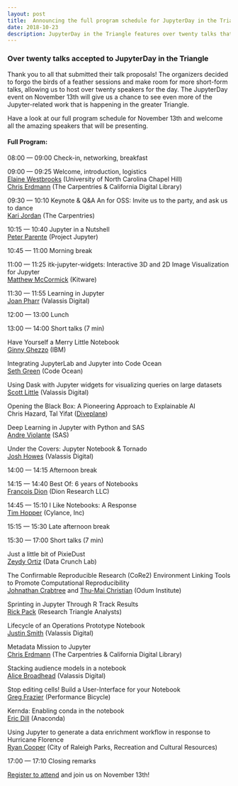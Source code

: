 ```yaml
---
layout: post
title:  Announcing the full program schedule for JupyterDay in the Triangle
date: 2018-10-23
description: JupyterDay in the Triangle features over twenty talks that will introduce the greater Triangle community to the different ways you can use Jupyter.
---
```


### Over twenty talks accepted to JupyterDay in the Triangle

Thank you to all that submitted their talk proposals! The organizers decided to forgo the birds of a feather sessions and  make room for more short-form talks, allowing us to host over twenty speakers for the day. The JupyterDay event on November 13th will give us a chance to see even more of the Jupyter-related work that is happening in the greater Triangle. 

Have a look at our full program schedule for November 13th and welcome all the amazing speakers that will be presenting.


#### Full Program:

08:00 — 09:00	 Check-in, networking, breakfast  

09:00 — 09:25	 Welcome, introduction, logistics  
[Elaine Westbrooks](https://twitter.com/UNC_Librarian) (University of North Carolina Chapel Hill)  
[Chris Erdmann](https://twitter.com/libcce) (The Carpentries & California Digital Library)  

09:30 — 10:10	 Keynote & Q&A
An <SOS> for OSS: Invite us to the party, and ask us to dance   
[Kari Jordan](https://twitter.com/drkariljordan)  (The Carpentries)  

10:15 — 10:40	 Jupyter in a Nutshell  
[Peter Parente](https://twitter.com/parente) (Project Jupyter)  

10:45 — 11:00	 Morning break  

11:00 — 11:25	 itk-jupyter-widgets: Interactive 3D and 2D Image Visualization for Jupyter	  
[Matthew McCormick](https://twitter.com/thewtex) (Kitware)  

11:30 — 11:55	 Learning in Jupyter  
[Joan Pharr](https://www.linkedin.com/in/joan-pharr/) (Valassis Digital)  

12:00 — 13:00	 Lunch

13:00 — 14:00  Short talks (7 min) 

Have Yourself a Merry Little Notebook  
[Ginny Ghezzo](https://twitter.com/ginnyghezzo) (IBM)  

Integrating JupyterLab and Jupyter into Code Ocean	  
[Seth Green](https://www.linkedin.com/in/setgree/) (Code Ocean)	 

Using Dask with Jupyter widgets for visualizing queries on large datasets  
[Scott Little](https://github.com/scottlittle) (Valassis Digital)

Opening the Black Box: A Pioneering Approach to Explainable AI   
Chris Hazard, Tal Yifat ([Diveplane](https://twitter.com/DiveplaneCorp))  

Deep Learning in Jupyter with Python and SAS  
[Andre Violante](https://github.com/aviolante) (SAS)  

Under the Covers: Jupyter Notebook & Tornado	  
[Josh Howes](https://github.com/josh-howes) (Valassis Digital)   

14:00 — 14:15	 Afternoon break  
 
14:15 — 14:40	 Best Of: 6 years of Notebooks  
[Francois Dion](https://twitter.com/f_dion) (Dion Research LLC)  

14:45 — 15:10	 I Like Notebooks: A Response  
[Tim Hopper](https://twitter.com/tdhopper) (Cylance, Inc)

15:15 — 15:30  Late afternoon break

15:30 — 17:00  Short talks (7 min)  

Just a little bit of PixieDust  
[Zeydy Ortiz](https://twitter.com/DrZeydy) (Data Crunch Lab)  

The Confirmable Reproducible Research (CoRe2) Environment Linking Tools to Promote Computational Reproducibility  
[Johnathan Crabtree](https://twitter.com/jonc1438) and [Thu-Mai Christian](https://twitter.com/tl_christian) (Odum Institute)  

Sprinting in Jupyter Through R Track Results  
[Rick Pack](https://twitter.com/rick_pack2) (Research Triangle Analysts)  

Lifecycle of an Operations Prototype Notebook  
[Justin Smith](https://www.linkedin.com/in/smithjustinj/) (Valassis Digital)  

Metadata Mission to Jupyter  
[Chris Erdmann](https://twitter.com/libcce) (The Carpentries & California Digital Library)  

Stacking audience models in a notebook  
[Alice Broadhead](https://twitter.com/alicebroadhead) (Valassis Digital)  

Stop editing cells! Build a User-Interface for your Notebook  
[Greg Frazier](https://www.linkedin.com/in/gnfrazier/) (Performance Bicycle)  

Kernda: Enabling conda in the notebook  
[Eric Dill](https://twitter.com/chemisist) (Anaconda)  

Using Jupyter to generate a data enrichment workflow in response to Hurricane Florence  
[Ryan Cooper](https://twitter.com/maptastik) (City of Raleigh Parks, Recreation and Cultural Resources)  

17:00 — 17:10  Closing remarks  

[Register to attend](https://www.eventbrite.com/e/jupyterday-in-the-triangle-tickets-48813059174) and join us on November 13th!
